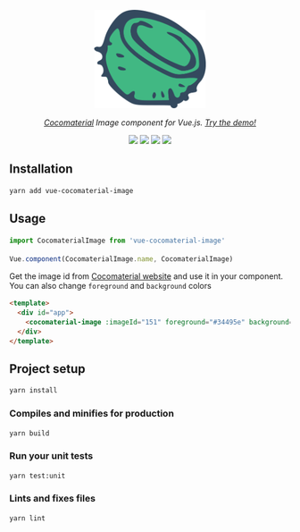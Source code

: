 <p align="center">
<img src="https://github.com/astagi/vue-cocomaterial-image/blob/master/public/food_fruit_coconut.png?raw=true" width="200">
</p>

<p align="center">
  <i><a href="https://cocomaterial.com">Cocomaterial</a> Image component for Vue.js. <a href="https://vue-cocomaterial-image.netlify.app/">Try the demo!</a></i>
</p>

<p align="center">
  <a href="https://www.npmjs.com/package/vue-cocomaterial-image"><img src="https://img.shields.io/npm/v/vue-cocomaterial-image.svg"></a>
  <a href="https://travis-ci.org/astagi/vue-cocomaterial-image"><img src="https://travis-ci.org/astagi/vue-cocomaterial-image.svg?branch=master"></a>
  <a href="https://codecov.io/gh/astagi/vue-cocomaterial-image"><img src="https://codecov.io/gh/astagi/vue-cocomaterial-image/branch/master/graph/badge.svg"></a>
  <a href=""><img src="https://img.shields.io/npm/l/express.svg"></a>
</p>

## Installation

```sh
yarn add vue-cocomaterial-image
```

## Usage

```js
import CocomaterialImage from 'vue-cocomaterial-image'

Vue.component(CocomaterialImage.name, CocomaterialImage)
```

Get the image id from [Cocomaterial website](https://cocomaterial.com) and use it in your component. You can also change `foreground` and `background` colors

```html
<template>
  <div id="app">
    <cocomaterial-image :imageId="151" foreground="#34495e" background="#41B883" />
  </div>
</template>
```

## Project setup

```sh
yarn install
```

### Compiles and minifies for production

```sh
yarn build
```

### Run your unit tests

```sh
yarn test:unit
```

### Lints and fixes files

```sh
yarn lint
```
